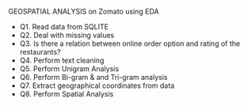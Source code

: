 
GEOSPATIAL ANALYSIS on Zomato using EDA
<ul>
<li>Q1. Read data from SQLITE</li>
<li>Q2. Deal with missing values</li>
<li>Q3. Is there a relation between online order option and rating of the restaurants?</li>
<li>Q4. Perform text cleaning</li>
<li>Q5. Perform Unigram Analysis</li>
<li>Q6. Perform Bi-gram & and Tri-gram analysis</li>
<li>Q7. Extract geographical coordinates from data</li>
<li>Q8. Perform Spatial Analysis</li>
</ul>
